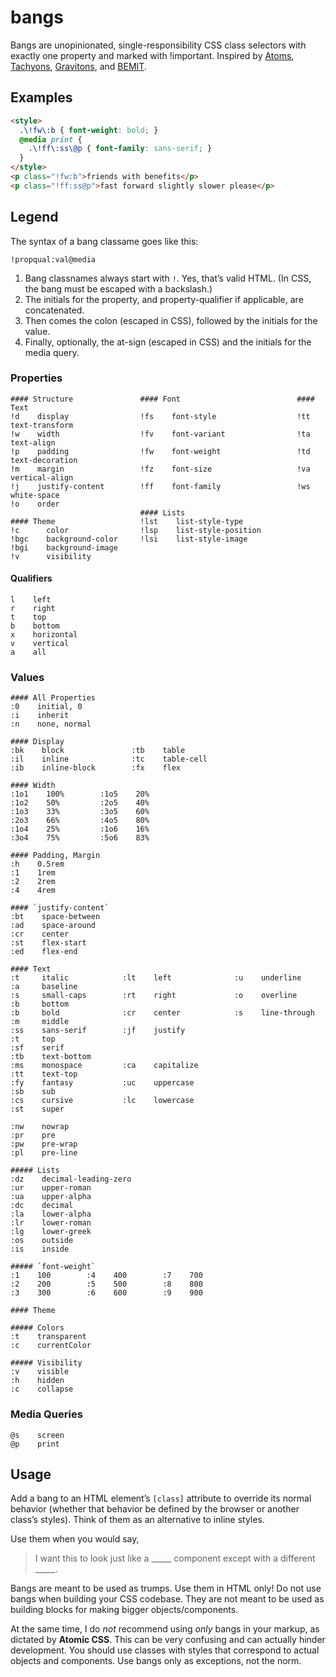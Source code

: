 # bangs
Bangs are unopinionated, single-responsibility CSS class selectors with exactly one property and marked with !important.
Inspired by [Atoms](http://acss.io/), [Tachyons](http://tachyons.io/), [Gravitons](http://jxnblk.com/gravitons/), and [BEMIT](http://csswizardry.com/2015/08/bemit-taking-the-bem-naming-convention-a-step-further/).

## Examples


```html
<style>
  .\!fw\:b { font-weight: bold; }
  @media print {
    .\!ff\:ss\@p { font-family: sans-serif; }
  }
</style>
<p class="!fw:b">friends with benefits</p>
<p class="!ff:ss@p">fast forward slightly slower please</p>
```

## Legend

The syntax of a bang classame goes like this:
```
!propqual:val@media
```

1. Bang classnames always start with `!`. Yes, that’s valid HTML. (In CSS, the bang must be escaped with a backslash.)
2. The initials for the property, and property-qualifier if applicable, are concatenated.
3. Then comes the colon (escaped in CSS), followed by the initials for the value.
4. Finally, optionally, the at-sign (escaped in CSS) and the initials for the media query.

### Properties

```
#### Structure               #### Font                          #### Text
!d    display                !fs    font-style                  !tt    text-transform
!w    width                  !fv    font-variant                !ta    text-align
!p    padding                !fw    font-weight                 !td    text-decoration
!m    margin                 !fz    font-size                   !va    vertical-align
!j    justify-content        !ff    font-family                 !ws    white-space
!o    order
                             #### Lists
#### Theme                   !lst    list-style-type
!c      color                !lsp    list-style-position
!bgc    background-color     !lsi    list-style-image
!bgi    background-image     
!v      visibility
```

#### Qualifiers

```
l    left
r    right
t    top
b    bottom
x    horizontal
v    vertical
a    all
```

### Values

```
#### All Properties
:0    initial, 0
:i    inherit
:n    none, normal

#### Display
:bk    block               :tb    table
:il    inline              :tc    table-cell
:ib    inline-block        :fx    flex

#### Width
:1o1    100%        :1o5    20%
:1o2    50%         :2o5    40%
:1o3    33%         :3o5    60%
:2o3    66%         :4o5    80%
:1o4    25%         :1o6    16%
:3o4    75%         :5o6    83%

#### Padding, Margin
:h    0.5rem
:1    1rem
:2    2rem
:4    4rem

#### `justify-content`
:bt    space-between
:ad    space-around
:cr    center
:st    flex-start
:ed    flex-end

#### Text
:t     italic            :lt    left              :u    underline           :a     baseline
:s     small-caps        :rt    right             :o    overline            :b     bottom
:b     bold              :cr    center            :s    line-through        :m     middle
:ss    sans-serif        :jf    justify                                     :t     top
:sf    serif                                                                :tb    text-bottom
:ms    monospace         :ca    capitalize                                  :tt    text-top
:fy    fantasy           :uc    uppercase                                   :sb    sub
:cs    cursive           :lc    lowercase                                   :st    super

:nw    nowrap  
:pr    pre     
:pw    pre-wrap
:pl    pre-line

##### Lists
:dz    decimal-leading-zero
:ur    upper-roman
:ua    upper-alpha
:dc    decimal
:la    lower-alpha
:lr    lower-roman
:lg    lower-greek
:os    outside
:is    inside

##### `font-weight`
:1    100        :4    400        :7    700
:2    200        :5    500        :8    800
:3    300        :6    600        :9    900

#### Theme

##### Colors
:t    transparent
:c    currentColor

##### Visibility
:v    visible
:h    hidden
:c    collapse
```

### Media Queries

```
@s    screen
@p    print
```

## Usage

Add a bang to an HTML element’s `[class]` attribute to override its normal behavior
(whether that behavior be defined by the browser or another class’s styles).
Think of them as an alternative to inline styles.

Use them when you would say,

> I want this to look just like a \_\_\_\_\_ component except with a different \_\_\_\_\_.

Bangs are meant to be used as trumps. Use them in HTML only!
Do not use bangs when building your CSS codebase. They are not meant to be used as
building blocks for making bigger objects/components.

At the same time, I do *not* recommend using *only* bangs in your markup, as dictated by
**Atomic CSS**. This can be very confusing and can actually hinder development. You should
use classes with styles that correspond to actual objects and components.
Use bangs only as exceptions, not the norm.
